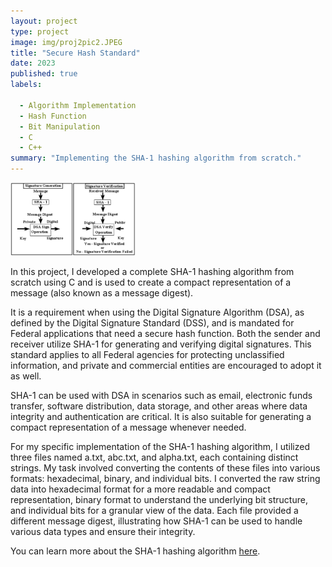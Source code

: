 ```yaml
---
layout: project
type: project
image: img/proj2pic2.JPEG
title: "Secure Hash Standard"
date: 2023
published: true
labels:

  - Algorithm Implementation
  - Hash Function
  - Bit Manipulation
  - C
  - C++
summary: "Implementing the SHA-1 hashing algorithm from scratch."
---
```


<div class="text-center p-4">
  <img width="200px" src="../img/sha1.png" class="img-thumbnail" >
  
</div>

In this project, I developed a complete SHA-1 hashing algorithm from scratch using C and is used to create a compact representation of a message (also known as a message digest).

It is a requirement when using the Digital Signature Algorithm (DSA), as defined by the Digital Signature Standard (DSS), and is mandated for Federal applications that need a secure hash function. Both the sender and receiver utilize SHA-1 for generating and verifying digital signatures. This standard applies to all Federal agencies for protecting unclassified information, and private and commercial entities are encouraged to adopt it as well.

SHA-1 can be used with DSA in scenarios such as email, electronic funds transfer, software distribution, data storage, and other areas where data integrity and authentication are critical. It is also suitable for generating a compact representation of a message whenever needed. 

For my specific implementation of the SHA-1 hashing algorithm, I utilized three files named a.txt, abc.txt, and alpha.txt, each containing distinct strings. My task involved converting the contents of these files into various formats: hexadecimal, binary, and individual bits. I converted the raw string data into hexadecimal format for a more readable and compact representation, binary format to understand the underlying bit structure, and individual bits for a granular view of the data. Each file provided a different message digest, illustrating how SHA-1 can be used to handle various data types and ensure their integrity.



You can learn more about the SHA-1 hashing algorithm [here](https://csrc.nist.gov/pubs/fips/180-1/final).
